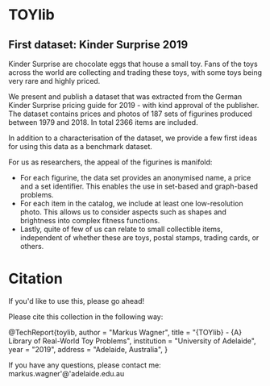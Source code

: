 # TOYlib

## First dataset: Kinder Surprise 2019

Kinder Surprise are chocolate eggs that house a small toy. Fans of the toys across the world are collecting and trading these toys, with some toys being very rare and highly priced.

We present and publish a dataset that was extracted from the German Kinder Surprise pricing guide for 2019 - with kind approval of the publisher. The dataset contains prices and photos of 187 sets of figurines produced between 1979 and 2018. In total 2366 items are included.

In addition to a characterisation of the dataset, we provide a few first ideas for using this data as a benchmark dataset.

For us as researchers, the appeal of the figurines is manifold:
- For each figurine, the data set provides an anonymised name, a price and a set identifier. This enables the use in set-based and graph-based problems.
- For each item in the catalog, we include at least one low-resolution photo. This allows us to consider aspects such as shapes and brightness into complex fitness functions. 
- Lastly, quite of few of us can relate to small collectible items, independent of whether these are toys, postal stamps, trading cards, or others.

# Citation

If you'd like to use this, please go ahead!

Please cite this collection in the following way:

@TechReport{toylib,
  author =	"Markus Wagner",
  title =	"{TOYlib} - {A} Library of Real-World Toy Problems",
  institution =  "University of Adelaide",
  year = 	"2019",
  address =	"Adelaide, Australia",
}

If you have any questions, please contact me: markus.wagner'@'adelaide.edu.au
